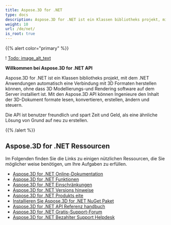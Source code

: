 ```yaml
---
title: Aspose.3D for .NET
type: docs
description: Aspose.3D for .NET ist ein Klassen bibliotheks projekt, mit dem .NET Anwendungen automatisch eine Verbindung mit 3D Formaten herstellen können, ohne dass 3D Modellierungs-und Rendering software auf dem Server installiert ist. Mit den Aspose.3D API können Ingenieure den Inhalt der 3D-Dokument formate lesen, konvertieren, erstellen, ändern und steuern.
weight: 10
url: /de/net/
is_root: true
---
```

{{% alert color="primary" %}}

! [Todo: image_alt_text](home_1.png)

**Willkommen bei Aspose.3D for .NET API**

Aspose.3D for .NET ist ein Klassen bibliotheks projekt, mit dem .NET Anwendungen automatisch eine Verbindung mit 3D Formaten herstellen können, ohne dass 3D Modellierungs-und Rendering software auf dem Server installiert ist. Mit den Aspose.3D API können Ingenieure den Inhalt der 3D-Dokument formate lesen, konvertieren, erstellen, ändern und steuern.

Die API ist benutzer freundlich und spart Zeit und Geld, als eine ähnliche Lösung von Grund auf neu zu erstellen.

{{% /alert %}}
##  **Aspose.3D for .NET Ressourcen**
Im Folgenden finden Sie die Links zu einigen nützlichen Ressourcen, die Sie möglicher weise benötigen, um Ihre Aufgaben zu erfüllen.

- [Aspose.3D for .NET Online-Dokumentation](/3d/de/net/)
- [Aspose.3D for .NET Funktionen](/3d/de/net/product-overview/#productoverview-richfeatures)
- [Aspose.3D for .NET Einschränkungen](/3d/de/net/installation/#installation-systemrequirements)
- [Aspose.3D for .NET Versions hinweise](https://releases.aspose.com/3d/net/release-notes/)
- [Aspose.3D for .NET Produkts eite](https://products.aspose.com/3d/net/)
- [Installieren Sie Aspose.3D for .NET NuGet Paket](https://www.nuget.org/packages/Aspose.3D/)
- [Aspose.3D for .NET API Referenz handbuch](https://reference.aspose.com/3d/net)
- [Aspose.3D for .NET Gratis-Support-Forum](https://forum.aspose.com/c/3d/18)
- [Aspose.3D for .NET Bezahlter Support Helpdesk](https://helpdesk.aspose.com/)
